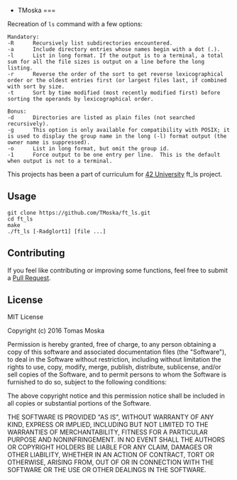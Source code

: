  - TMoska
===

Recreation of `ls` command with a few options:

```
Mandatory:
-R		Recursively list subdirectories encountered.
-a		Include directory entries whose names begin with a dot (.).
-l		List in long format. If the output is to a terminal, a total sum for all the file sizes is output on a line before the long listing.
-r		Reverse the order of the sort to get reverse lexicographical order or the oldest entries first (or largest files last, if combined with sort by size.
-t		Sort by time modified (most recently modified first) before sorting the operands by lexicographical order.

Bonus:
-d		Directories are listed as plain files (not searched recursively).
-g		This option is only available for compatibility with POSIX; it is used to display the group name in the long (-l) format output (the owner name is suppressed).
-o		List in long format, but omit the group id.
-1		Force output to be one entry per line.  This is the default when output is not to a terminal.
```

This projects has been a part of curriculum for [42 University](https://www.42.us.org) ft_ls project.

Usage
---

```
git clone https://github.com/TMoska/ft_ls.git
cd ft_ls
make
./ft_ls [-Radglort1] [file ...]
```

Contributing
---

If you feel like contributing or improving some functions, feel free to submit a [Pull Request](https://github.com/TMoska/ft_ls/pulls).

License
---

MIT License

Copyright (c) 2016 Tomas Moska

Permission is hereby granted, free of charge, to any person obtaining a copy
of this software and associated documentation files (the "Software"), to deal
in the Software without restriction, including without limitation the rights
to use, copy, modify, merge, publish, distribute, sublicense, and/or sell
copies of the Software, and to permit persons to whom the Software is
furnished to do so, subject to the following conditions:

The above copyright notice and this permission notice shall be included in all
copies or substantial portions of the Software.

THE SOFTWARE IS PROVIDED "AS IS", WITHOUT WARRANTY OF ANY KIND, EXPRESS OR
IMPLIED, INCLUDING BUT NOT LIMITED TO THE WARRANTIES OF MERCHANTABILITY,
FITNESS FOR A PARTICULAR PURPOSE AND NONINFRINGEMENT. IN NO EVENT SHALL THE
AUTHORS OR COPYRIGHT HOLDERS BE LIABLE FOR ANY CLAIM, DAMAGES OR OTHER
LIABILITY, WHETHER IN AN ACTION OF CONTRACT, TORT OR OTHERWISE, ARISING FROM,
OUT OF OR IN CONNECTION WITH THE SOFTWARE OR THE USE OR OTHER DEALINGS IN THE
SOFTWARE.

